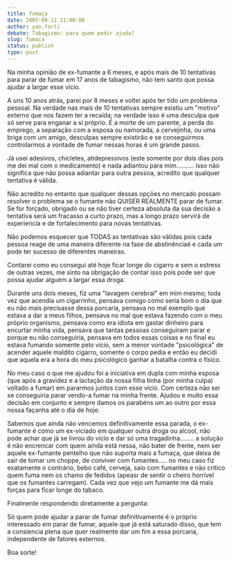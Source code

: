 ```yaml
---
title: fumaça
date: 2007-09-11 21:00:00
author: yan.forti
debate: Tabagismo: para quem pedir ajuda?
slug: fumaca
status: publish 
type: post
---
```


Na minha opinião de ex-fumante a 6 meses, e após mais de 10 tentativas para parar de fumar em 17 anos de tabagismo, não tem santo que possa ajudar a largar esse vício.  

A uns 10 anos atrás, parei por 8 meses e voltei após ter tido um problema pessoal. Na verdade nas mais de 10 tentativas sempre existiu um "motivo" externo que nos fazem ter a recaída; na verdade isso é uma desculpa que só serve para enganar a si próprio. É a morte de um parente, a perda do emprego, a separação com a esposa ou namorada, a cervejinha, ou uma briga com um amigo, desculpas sempre existirão e se conseguirmos controlarmos a vontade de fumar nessas horas é um grande passo.  

Já usei adesivos, chicletes, atidepressivos (este somente por dois dias pois me dei mal com o medicamento) e nada adiantou para mim.......... isso não significa que não possa adiantar para outra pessoa, acredito que qualquer tentativa é válida.  

Não acredito no entanto que qualquer dessas opções no mercado possam resolver o problema se o fumante não QUISER REALMENTE parar de fumar. Se for forçado, obrigado ou se não tiver certeza absoluta da sua decisão a tentativa será um fracasso a curto prazo, mas a longo prazo servirá de experiencia e de fortalecimento para novas tentativas.  

Não podemos esquecer que TODAS as tentativas são válidas pois cada pessoa reage de uma maneira diferente na fase de abstinênciaé e cada um pode ter sucesso de diferentes maneiras.  

Contarei como eu consegui até hoje ficar longe do cigarro e sem o estress de outras vezes, me sinto na obrigação de contar isso pois pode ser que possa ajudar alguém a largar essa droga.  

Durante uns dois meses, fiz uma "lavagem cerebral" em mim mesmo; toda vez que acendia um cigarrinho, pensava comigo como seria bom o dia que eu não mais precisasse dessa porcaria, pensava no mal exemplo que estava a dar a meus filhos, pensava no mal que estava fazendo com o meu próprio organismo, pensava como era idiota em gastar dinheiro para encurtar minha vida, pensava que tantas pessoas conseguiram parar e porque eu não conseguiria, pensava em todos essas coisas e no final eu estava fumando somente pelo vício, sem a menor vontade "psicológica" de acender aquele maldito cigarro, somente o corpo pedia e então eu decidi que aquela era a hora do meu psicológico ganhar a batalha contra o físico.  

No meu caso o que me ajudou foi a iniciativa em dupla com minha esposa (que após a gravidez e a lactação da nossa filha tinha (por minha culpa) voltado a fumar) em pararmos juntos com esse vício. Com certeza não sei se conseguiria parar vendo-a fumar na minha frente. Ajudou e muito essa decisão em conjunto e sempre damos os parabéns um ao outro por essa nossa façanha até o dia de hoje.  

Sabemos que ainda não vencemos definitivamente essa parada, o ex-fumante é como um ex-viciado em qualquer outra droga ou alcool, não pode achar que já se livrou do vício e dar só uma tragadinha........ a solução é não encrencar com quem ainda está nessa, não bater de frente, nem ser aquele ex-fumante pentelho que não suporta mais a fumaça, que deixa de sair de tomar um choppe, de conviver com fumantes..... no meu caso fiz exatamente o contrário, bebo café, cerveja, saio com fumantes e não critico quem fuma nem os chamo de fedidos (apeasr de sentir o cheiro horrível que os fumantes carregam). Cada vez que vejo um fumante me dá mais forças para ficar longe do tabaco.  

Finalmente respondendo diretamente a pergunta:  

Só quem pode ajudar a parar de fumar definitivamente é o próprio interessado em parar de fumar, aquele que já está saturado disso, que tem a consiencia plena que quer realmente dar um fim a essa porcaria, independente de fatores externos.   

Boa sorte!
